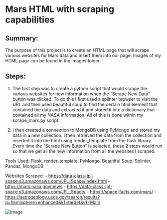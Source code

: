 # Mars HTML with scraping capabilities

## Summary: 
   The purpose of this project is to create an HTML page that will scrape various websites for Mars data and insert them into our page. Images of my HTML page can be found in the    images folder. 
## Steps: 
   1)	The first step was to create a python script that would scrape the various websites for new information when the “Scrape New Data” button was clicked. To do this I first           used a splinter browser to visit the URL and then used beautiful soup to find the certain html element that contained the data and extracted it and stored it into a               dictionary that contained all my NASA information.  All of this is done within my scrape_mars.py script.

   2)	I then created a connection to MongoDB using PyMongo and stored my data in a new collection. I then retrieved the data from the collection and inserted it into the html           using render_template from the flask library. Every time the “Scrape New Button” is selected, these 2 steps would run so that we get all the new information from all the            websites I scraped. 

Tools Used: Flask, render_template, PyMongo, Beautiful Soup, Splinter, Pandas, MongoDB

Websites Scraped:
    - https://data-class-jpl-space.s3.amazonaws.com/JPL_Space/index.html
    - https://mars.nasa.gov/news
    - https://data-class-jpl-space.s3.amazonaws.com/JPL_Space/
    - https://space-facts.com/mars/
    - https://astrogeology.usgs.gov/search/results?q=hemisphere+enhanced&k1=target&v1=Mars
    
   ![image](https://user-images.githubusercontent.com/63375741/114313466-a3f5e200-9ac4-11eb-8e65-a0a8e20d99f1.png)

 


